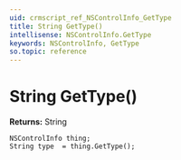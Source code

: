 ```yaml
---
uid: crmscript_ref_NSControlInfo_GetType
title: String GetType()
intellisense: NSControlInfo.GetType
keywords: NSControlInfo, GetType
so.topic: reference
---
```


# String GetType()

**Returns:** String

```crmscript
NSControlInfo thing;
String type  = thing.GetType();
```

